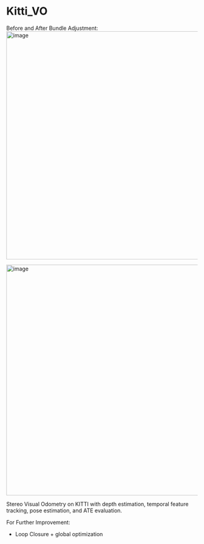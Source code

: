 # Kitti_VO
Before and After Bundle Adjustment:
<img width="773" height="599" alt="image" src="https://github.com/user-attachments/assets/1b6e1148-eff1-47c8-8c69-42d964b79b63" />

<img width="786" height="606" alt="image" src="https://github.com/user-attachments/assets/cf10f5e5-e02e-49d5-a43a-66fdeffbe50b" />

Stereo Visual Odometry on KITTI with depth estimation, temporal feature tracking, pose estimation, and ATE evaluation.

For Further Improvement:
- Loop Closure + global optimization
